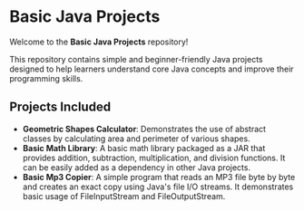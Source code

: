# Basic Java Projects

Welcome to the **Basic Java Projects** repository!  

This repository contains simple and beginner-friendly Java projects designed to help learners understand core Java concepts and improve their programming skills.

## Projects Included

- **Geometric Shapes Calculator**: Demonstrates the use of abstract classes by calculating area and perimeter of various shapes.
- **Basic Math Library**: A basic math library packaged as a JAR that provides addition, subtraction, multiplication, and division functions. It can be easily added as a dependency in other Java projects.
- **Basic Mp3 Copier**: A simple program that reads an MP3 file byte by byte and creates an exact copy using Java's file I/O streams. It demonstrates basic usage of FileInputStream and FileOutputStream.
